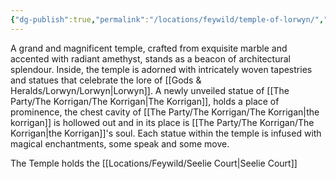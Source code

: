 ```yaml
---
{"dg-publish":true,"permalink":"/locations/feywild/temple-of-lorwyn/","tags":["Unexplored","Location"],"noteIcon":"","created":"2024-10-11T21:30:28.720+01:00","updated":"2024-12-13T22:55:45.382+00:00"}
---
```


A grand and magnificent temple, crafted from exquisite marble and accented with radiant amethyst, stands as a beacon of architectural splendour. Inside, the temple is adorned with intricately woven tapestries and statues that celebrate the lore of [[Gods & Heralds/Lorwyn/Lorwyn\|Lorwyn]]. A newly unveiled statue of [[The Party/The Korrigan/The Korrigan\|The Korrigan]], holds a place of prominence, the chest cavity of [[The Party/The Korrigan/The Korrigan\|the korrigan]] is hollowed out and in its place is [[The Party/The Korrigan/The Korrigan\|the Korrigan]]'s soul. Each statue within the temple is infused with magical enchantments, some speak and some move.

The Temple holds the [[Locations/Feywild/Seelie Court\|Seelie Court]]
